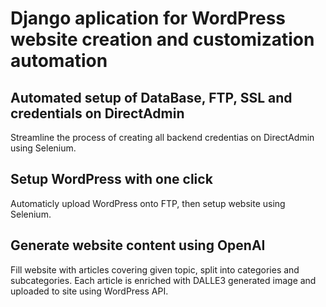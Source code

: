 # Django aplication for WordPress website creation and customization automation

## Automated setup of DataBase, FTP, SSL and credentials on DirectAdmin
Streamline the process of creating all backend credentias on DirectAdmin using Selenium.

## Setup WordPress with one click
Automaticly upload WordPress onto FTP, then setup website using Selenium.

## Generate website content using OpenAI
Fill website with articles covering given topic, split into categories and subcategories. Each article is enriched with DALLE3 generated image and uploaded to site using WordPress API.
